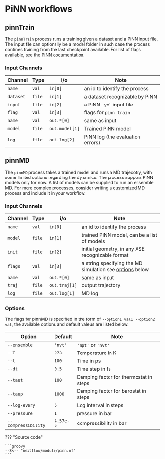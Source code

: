 # PiNN workflows

## pinnTrain

The `pinnTrain` process runs a training given a dataset and a PiNN input file.
The input file can optionally be a model folder in such case the process
contines training from the last checkpoint available. For list of flags
available, see the [PiNN
documentation](https://teoroo-cmc.github.io/PiNN/master/usage/cli/train/).

### Input Channels

| Channel   | Type   | i/o            | Note                             |
|-----------|--------|----------------|----------------------------------|
| `name`    | `val`  | `in[0]`        | an id to identify the process    |
| `dataset` | `file` | `in[1]`        | a dataset recognizable by PiNN   |
| `input`   | `file` | `in[2]`        | a PiNN `.yml` input file         |
| `flag`    | `val`  | `in[3]`        | flags for `pinn train`           |
| `name`    | `val`  | `out.*[0]`     | same as input                    |
| `model`   | `file` | `out.model[1]` | Trained PiNN model               |
| `log`     | `file` | `out.log[2]`   | PiNN log (the evaluation errors) |

## pinnMD

The `pinnMD` process takes a trained model and runs a MD trajecotry, with some
limited options regarding the dynamics. The process suppors PiNN models only for
now. A list of models can be supplied to run an ensemble MD. For more complex
processes, consider writing a customized MD process and include it in your
workflow.

### Input Channels

| Channel | Type   | i/o           | Note                                                                |
|---------|--------|---------------|---------------------------------------------------------------------|
| `name`  | `val`  | `in[0]`       | an id to identify the process                                       |
| `model` | `file` | `in[1]`       | trained PiNN model, can be a list of models                         |
| `init`  | `file` | `in[2]`       | initial geometry, in any ASE recognizable format                    |
| `flags` | `val`  | `in[3]`       | a string specifying the MD simulation see [options](#options) below |
| `name`  | `val`  | `out.*[0]`    | same as input                                                       |
| `traj`  | `file` | `out.traj[1]` | output trajectory                                                   |
| `log`   | `file` | `out.log[1]`  | MD log                                                              |

### Options

The flags for pinnMD is specified in the form of `--option1 val1 --option2 val`,
the available options and default valeus are listed below.

| Option              | Default   | Note                                   |
| ------------------- | --------- | -------------------------------------- |
| `--ensemble `       | `'nvt' `  | `'npt'` or `'nvt'`                     |
| `--T `              | `273 `    | Temperature in K                       |
| `--t `              | `100 `    | Time in ps                             |
| `--dt `             | `0.5 `    | Time step in fs                        |
| `--taut `           | `100 `    | Damping factor for thermostat in steps |
| `--taup `           | `1000 `   | Damping factor for barostat in steps   |
| `--log-every `      | `5 `      | Log interval in steps                  |
| `--pressure `       | `1 `      | pressure in bar                        |
| `--compressibility` | `4.57e-5` | compressibility in bar                 |

??? "Source code"

    ```groovy
    --8<-- "nextflow/module/pinn.nf"
    ```
